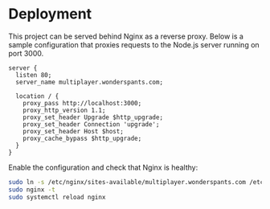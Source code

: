 # Deployment

This project can be served behind Nginx as a reverse proxy. Below is a sample configuration that proxies requests to the Node.js server running on port 3000.

```nginx
server {
  listen 80;
  server_name multiplayer.wonderspants.com;

  location / {
    proxy_pass http://localhost:3000;
    proxy_http_version 1.1;
    proxy_set_header Upgrade $http_upgrade;
    proxy_set_header Connection 'upgrade';
    proxy_set_header Host $host;
    proxy_cache_bypass $http_upgrade;
  }
}
```

Enable the configuration and check that Nginx is healthy:

```bash
sudo ln -s /etc/nginx/sites-available/multiplayer.wonderspants.com /etc/nginx/sites-enabled
sudo nginx -t
sudo systemctl reload nginx
```
